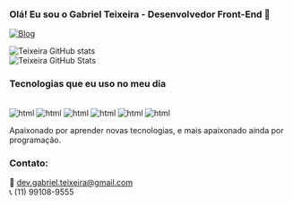 
### Olá! Eu sou o Gabriel Teixeira - Desenvolvedor Front-End 👋

[![Blog](https://img.shields.io/badge/Instagram-E4405F?style=for-the-badge&logo=instagram&logoColor=white)](https://instagram.com/teixeira.gabb)

![Teixeira GitHub stats](https://github-readme-stats.vercel.app/api?username=devOlvr&show_icons=true&theme=dracula)<br/>
![Teixeira GitHub Stats](https://github-readme-stats.vercel.app/api/top-langs/?username=devOlvr&hide=html&layout=compact&theme=dracula)

### Tecnologias que eu uso no meu dia

<div style="display: inline-block"><br/>
    <img aling="center" alt="html" src="https://img.shields.io/badge/HTML5-E34F26?style=for-the-badge&logo=html5&logoColor=white">
    <img aling="center" alt="html" src="https://img.shields.io/badge/CSS-239120?&style=for-the-badge&logo=css3&logoColor=white">
    <img aling="center" alt="html" src="https://img.shields.io/badge/JavaScript-F7DF1E?style=for-the-badge&logo=javascript&logoColor=black">
    <img aling="center" alt="html" src="https://img.shields.io/badge/TypeScript-235284?style=for-the-badge&logo=typescript&logoColor=white">
    <img aling="center" alt="html" src="https://img.shields.io/badge/ReactJs-563D7C?style=for-the-badge&logo=react&logoColor=white">
  <img aling="center" alt="html" src="https://img.shields.io/badge/Node.js-43853D?style=for-the-badge&logo=node.js&logoColor=white">
</div>

<br/>

Apaixonado por aprender novas tecnologias, e mais apaixonado ainda por programação.

### Contato:
📩 dev.gabriel.teixeira@gmail.com  
📞 (11) 99108-9555
